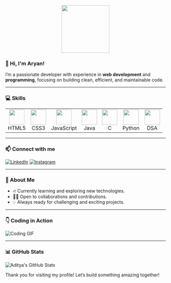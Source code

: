 <!-- Banner -->
<div align="center">
  <img height="150" src="https://media.giphy.com/media/M9gbBd9nbDrOTu1Mqx/giphy.gif"  />
</div>

### 👋 Hi, I'm Aryan!

I’m a passionate developer with experience in **web development** and **programming**, focusing on building clean, efficient, and maintainable code.

---

### 💻 Skills
<table>
<tr>
<td align="center"><img src="https://cdn-icons-png.flaticon.com/512/732/732212.png" width="48"><br>HTML5</td>
<td align="center"><img src="https://cdn-icons-png.flaticon.com/512/732/732190.png" width="48"><br>CSS3</td>
<td align="center"><img src="https://cdn-icons-png.flaticon.com/512/1199/1199113.png" width="48"><br>JavaScript</td>
<td align="center"><img src="https://cdn-icons-png.flaticon.com/512/2269/2269992.png" width="48"><br>Java</td>
<td align="center"><img src="https://cdn-icons-png.flaticon.com/512/6132/6132221.png" width="48"><br>C</td>
<td align="center"><img src="https://cdn-icons-png.flaticon.com/512/3098/3098090.png" width="48"><br>Python</td>
<td align="center"><img src="https://cdn-icons-png.flaticon.com/512/2309/2309953.png" width="48"><br>DSA</td>
</tr>
</table>

---

### 📫 Connect with me
[![LinkedIn](https://img.shields.io/badge/-LinkedIn-0077B5?style=for-the-badge&logo=linkedin&logoColor=white)](https://www.linkedin.com/in/aryan-xx-46632a351?utm_source=share&utm_campaign=share_via&utm_content=profile&utm_medium=android_app)
[![Instagram](https://img.shields.io/badge/-Instagram-E4405F?style=for-the-badge&logo=instagram&logoColor=white)](https://www.instagram.com/r_yan2.6?utm_source=qr&igsh=MXRwaDZkMWFsaWdjNQ==)

---

### 🚀 About Me
- 🔥 Currently learning and exploring new technologies.
- 👨‍💻 Open to collaborations and contributions.
- 💡 Always ready for challenging and exciting projects.

---

### 👇 Coding in Action
![Coding GIF](https://media.giphy.com/media/qg3N7tNwJzyK1Uqk66/giphy.gif)

---
### 📊 GitHub Stats
![Aditya's GitHub Stats](https://github-readme-stats.vercel.app/api?username=AryanCS40&show_icons=true&theme=radical)


Thank you for visiting my profile! Let’s build something amazing together!  


